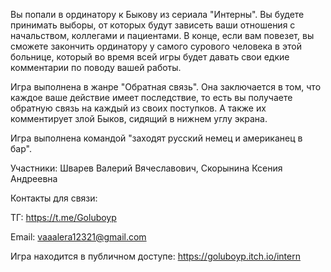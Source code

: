 Вы попали в ординатору к Быкову из сериала "Интерны". Вы  будете принимать выборы, от которых будут зависеть ваши отношения  с начальством, коллегами и пациентами. В конце, если вам повезет, вы сможете закончить ординатору у самого сурового человека в этой больнице, который во время всей игры будет давать свои едкие комментарии по поводу вашей работы.  

Игра выполнена в жанре "Обратная связь". Она заключается в том, что каждое ваше действие имеет последствие, то есть вы получаете обратную связь на каждый из своих поступков. А также их комментирует злой Быков, сидящий в нижнем углу экрана. 

Игра выполнена командой "заходят русский немец и американец в бар".

Участники:
Шварев Валерий Вячеславович,
Скорынина Ксения Андреевна

Контакты для связи:

ТГ: https://t.me/Goluboyp

Email: vaaalera12321@gmail.com

Игра находится в публичном доступе:
https://goluboyp.itch.io/intern
